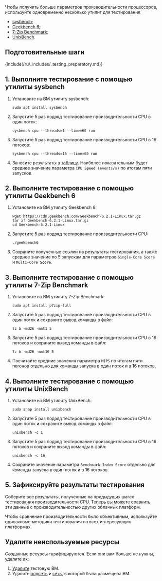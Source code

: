 Чтобы получить больше параметров производительности процессоров, используйте одновременно несколько утилит для тестирования:

* [sysbench](https://github.com/akopytov/sysbench);
* [Geekbench 6](https://www.geekbench.com/);
* [7-Zip Benchmark](https://www.7-cpu.com/);
* [UnixBench](https://github.com/ProTechEx/unixbench).

## Подготовительные шаги

{include(/ru/_includes/_testing_preparatory.md)}

## 1. Выполните тестирование с помощью утилиты sysbench

1. Установите на ВМ утилиту sysbench:

    ```console
    sudo apt install sysbench
    ```

1. Запустите 5 раз подряд тестирование производительности CPU в один поток:

    ```console
    sysbench cpu --threads=1 --time=60 run
    ```

1. Запустите 5 раз подряд тестирование производительности CPU в 16 потоков:

    ```console
    sysbench cpu --threads=16 --time=60 run
    ```

1. Занесите результаты в [таблицу](../assets/cpu_testing.xlsx "download"). Наиболее показательным будет среднее значение параметра `CPU Speed (events/s)` по итогам пяти запусков.

## 2. Выполните тестирование с помощью утилиты Geekbench 6

1. Установите на ВМ утилиту Geekbench 6:

    ```console
    wget https://cdn.geekbench.com/Geekbench-6.2.1-Linux.tar.gz
    tar xf Geekbench-6.2.1-Linux.tar.gz
    cd Geekbench-6.2.1-Linux
    ```

1. Запустите 5 раз подряд тестирование производительности CPU:

    ```console
    ./geekbench6
    ```

1. Сохраните полученные ссылки на результаты тестирования, а также среднее значение по 5 запускам для параметров `Single-Core Score` и `Multi-Core Score`.

## 3. Выполните тестирование с помощью утилиты 7-Zip Benchmark

1. Установите на ВМ утилиту 7-Zip Benchmark:

    ```console
    sudo apt install p7zip-full
    ```

1. Запустите 5 раз подряд тестирование производительности CPU в один поток и сохраните вывод команды в файл:

    ```console
    7z b -md26 -mmt1 5
    ```

1. Запустите 5 раз подряд тестирование производительности CPU в 16 потоков и сохраните вывод команды в файл:

    ```console
    7z b -md26 -mmt16 5
    ```

1. Посчитайте средние значения параметра `MIPS` по итогам пяти погонов отдельно для команды запуска в один поток и в 16 потоков.

## 4. Выполните тестирование с помощью утилиты UnixBench

1. Установите на ВМ утилиту UnixBench:

    ```console
    sudo snap install unixbench
    ```

1. Запустите 5 раз подряд тестирование производительности CPU в один поток и сохраните вывод команды в файл:

    ```console
    unixbench -c 1
    ```

1. Запустите 5 раз подряд тестирование производительности CPU в 16 потоков и сохраните вывод команды в файл:

     ```console
    unixbench -c 16
    ```

1. Сохраните значение параметра `Benchmark Index Score` отдельно для команды запуска в один поток и в 16 потоков.

## 5. Зафиксируйте результаты тестирования

Соберите все результаты, полученные на предыдущих шагах тестирования производительности CPU. Теперь вы можете сравнить эти данные с производительностью других облачных платформ.

<warn>

Чтобы сравнение производительности было объективным, используйте одинаковые методики тестирования на всех интересующих платформах.

</warn>

## Удалите неиспользуемые ресурсы

Созданные ресурсы тарифицируются. Если они вам больше не нужны, удалите их:

1. [Удалите](/ru/computing/iaas/instructions/vm/vm-manage#delete_vm) тестовую ВМ.
1. Удалите [подсеть](/ru/networks/vnet/instructions/net#udalenie_podseti) и [сеть](/ru/networks/vnet/instructions/net#udalenie_seti), в которой была размещена ВМ.
